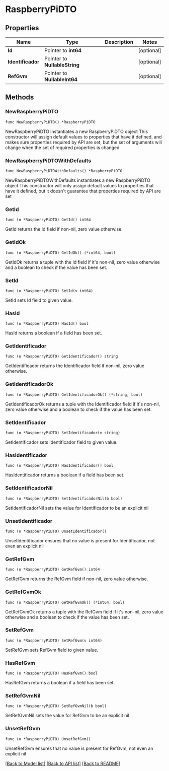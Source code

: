 # RaspberryPiDTO

## Properties

Name | Type | Description | Notes
------------ | ------------- | ------------- | -------------
**Id** | Pointer to **int64** |  | [optional] 
**Identificador** | Pointer to **NullableString** |  | [optional] 
**RefGvm** | Pointer to **NullableInt64** |  | [optional] 

## Methods

### NewRaspberryPiDTO

`func NewRaspberryPiDTO() *RaspberryPiDTO`

NewRaspberryPiDTO instantiates a new RaspberryPiDTO object
This constructor will assign default values to properties that have it defined,
and makes sure properties required by API are set, but the set of arguments
will change when the set of required properties is changed

### NewRaspberryPiDTOWithDefaults

`func NewRaspberryPiDTOWithDefaults() *RaspberryPiDTO`

NewRaspberryPiDTOWithDefaults instantiates a new RaspberryPiDTO object
This constructor will only assign default values to properties that have it defined,
but it doesn't guarantee that properties required by API are set

### GetId

`func (o *RaspberryPiDTO) GetId() int64`

GetId returns the Id field if non-nil, zero value otherwise.

### GetIdOk

`func (o *RaspberryPiDTO) GetIdOk() (*int64, bool)`

GetIdOk returns a tuple with the Id field if it's non-nil, zero value otherwise
and a boolean to check if the value has been set.

### SetId

`func (o *RaspberryPiDTO) SetId(v int64)`

SetId sets Id field to given value.

### HasId

`func (o *RaspberryPiDTO) HasId() bool`

HasId returns a boolean if a field has been set.

### GetIdentificador

`func (o *RaspberryPiDTO) GetIdentificador() string`

GetIdentificador returns the Identificador field if non-nil, zero value otherwise.

### GetIdentificadorOk

`func (o *RaspberryPiDTO) GetIdentificadorOk() (*string, bool)`

GetIdentificadorOk returns a tuple with the Identificador field if it's non-nil, zero value otherwise
and a boolean to check if the value has been set.

### SetIdentificador

`func (o *RaspberryPiDTO) SetIdentificador(v string)`

SetIdentificador sets Identificador field to given value.

### HasIdentificador

`func (o *RaspberryPiDTO) HasIdentificador() bool`

HasIdentificador returns a boolean if a field has been set.

### SetIdentificadorNil

`func (o *RaspberryPiDTO) SetIdentificadorNil(b bool)`

 SetIdentificadorNil sets the value for Identificador to be an explicit nil

### UnsetIdentificador
`func (o *RaspberryPiDTO) UnsetIdentificador()`

UnsetIdentificador ensures that no value is present for Identificador, not even an explicit nil
### GetRefGvm

`func (o *RaspberryPiDTO) GetRefGvm() int64`

GetRefGvm returns the RefGvm field if non-nil, zero value otherwise.

### GetRefGvmOk

`func (o *RaspberryPiDTO) GetRefGvmOk() (*int64, bool)`

GetRefGvmOk returns a tuple with the RefGvm field if it's non-nil, zero value otherwise
and a boolean to check if the value has been set.

### SetRefGvm

`func (o *RaspberryPiDTO) SetRefGvm(v int64)`

SetRefGvm sets RefGvm field to given value.

### HasRefGvm

`func (o *RaspberryPiDTO) HasRefGvm() bool`

HasRefGvm returns a boolean if a field has been set.

### SetRefGvmNil

`func (o *RaspberryPiDTO) SetRefGvmNil(b bool)`

 SetRefGvmNil sets the value for RefGvm to be an explicit nil

### UnsetRefGvm
`func (o *RaspberryPiDTO) UnsetRefGvm()`

UnsetRefGvm ensures that no value is present for RefGvm, not even an explicit nil

[[Back to Model list]](../README.md#documentation-for-models) [[Back to API list]](../README.md#documentation-for-api-endpoints) [[Back to README]](../README.md)


